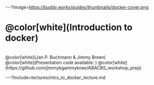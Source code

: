 

---?image=https://buddy.works/guides/thumbnails/docker-cover.png

# @color[white](Introduction to docker)
<br>
@color[white](Jan P. Buchmann & Jimmy Breen)
<br>
@color[white](Presentation code available: )
@color[white](https://github.com/jimmybgammyknee/ABACBS_workshop_prep)

---?include=lectures/intro_to_docker_lecture.md
